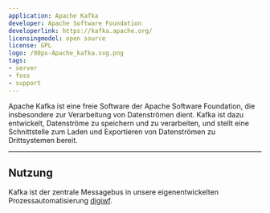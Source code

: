 ```yaml
---
application: Apache Kafka
developer: Apache Software Foundation 
developerlink: https://kafka.apache.org/ 
licensingmodel: open source
license: GPL
logo: /80px-Apache_kafka.svg.png
tags:
- server
- foss
- support
---
```

Apache Kafka ist eine freie Software der Apache Software Foundation, die insbesondere zur Verarbeitung von Datenströmen dient.
Kafka ist dazu entwickelt, Datenströme zu speichern und zu verarbeiten, und stellt eine Schnittstelle zum Laden und Exportieren von Datenströmen zu Drittsystemen bereit.


---

## Nutzung


Kafka ist der zentrale Messagebus in unsere eigenentwickelten Prozessautomatisierung [digiwf](digiwf).

